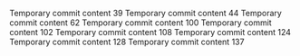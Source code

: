 Temporary commit content 39
Temporary commit content 44
Temporary commit content 62
Temporary commit content 100
Temporary commit content 102
Temporary commit content 108
Temporary commit content 124
Temporary commit content 128
Temporary commit content 137
